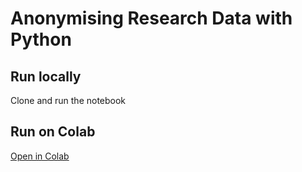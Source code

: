 # Anonymising Research Data with Python 

## Run locally 

Clone and run the notebook

## Run on Colab 

[Open in Colab](https://colab.research.google.com/github/ual-cci/anonymising-data/blob/main/Anonymising%20Research%20Data.ipynb)
